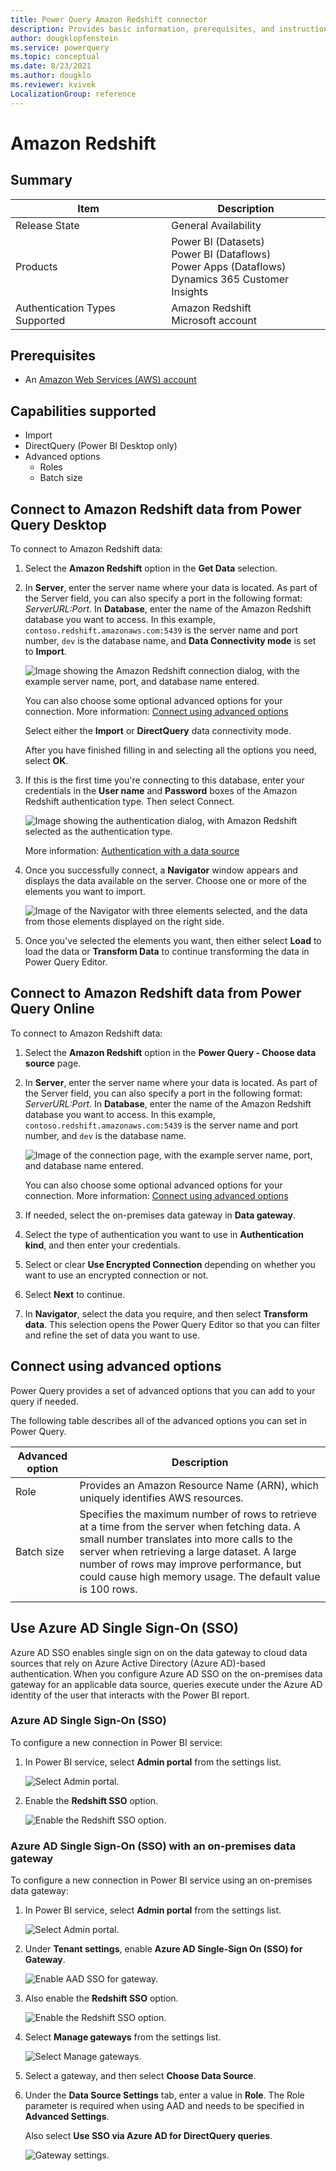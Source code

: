 ```yaml
---
title: Power Query Amazon Redshift connector
description: Provides basic information, prerequisites, and instructions on how to connect.
author: dougklopfenstein
ms.service: powerquery
ms.topic: conceptual
ms.date: 8/23/2021
ms.author: dougklo
ms.reviewer: kvivek
LocalizationGroup: reference
---
```


# Amazon Redshift

## Summary

| Item | Description |
| ---- | ----------- |
| Release State | General Availability |
| Products | Power BI (Datasets)<br/>Power BI (Dataflows)<br/>Power Apps (Dataflows)<br/>Dynamics 365 Customer Insights |
| Authentication Types Supported | Amazon Redshift<br />Microsoft account    |

## Prerequisites

* An [Amazon Web Services (AWS) account](https://aws.amazon.com/)

## Capabilities supported

* Import
* DirectQuery (Power BI Desktop only)
* Advanced options
  * Roles
  * Batch size

## Connect to Amazon Redshift data from Power Query Desktop

To connect to Amazon Redshift data:

1. Select the **Amazon Redshift** option in the **Get Data** selection.

2. In **Server**, enter the server name where your data is located. As part of the Server field, you can also specify a port in the following format: *ServerURL:Port*. In **Database**, enter the name of the Amazon Redshift database you want to access. In this example, `contoso.redshift.amazonaws.com:5439` is the server name and port number, `dev` is the database name, and **Data Connectivity mode** is set to **Import**.

   ![Image showing the Amazon Redshift connection dialog, with the example server name, port, and database name entered.](./media/amazon-redshift/sign-in.png)

    You can also choose some optional advanced options for your connection. More information: [Connect using advanced options](#connect-using-advanced-options)

    Select either the **Import** or **DirectQuery** data connectivity mode.

    After you have finished filling in and selecting all the options you need, select **OK**.

3. If this is the first time you're connecting to this database, enter your credentials in the **User name** and **Password** boxes of the Amazon Redshift authentication type. Then select Connect.

    ![Image showing the authentication dialog, with Amazon Redshift selected as the authentication type.](./media/amazon-redshift/authentication.png)

   More information: [Authentication with a data source](../connectorauthentication.md)

4. Once you successfully connect, a **Navigator** window appears and displays the data available on the server. Choose one or more of the elements you want to import.

   ![Image of the Navigator with three elements selected, and the data from those elements displayed on the right side.](./media/amazon-redshift/navigator.png)

5. Once you've selected the elements you want, then either select **Load** to load the data or **Transform Data** to continue transforming the data in Power Query Editor.

## Connect to Amazon Redshift data from Power Query Online

To connect to Amazon Redshift data:

1. Select the **Amazon Redshift** option in the **Power Query - Choose data source** page.

2. In **Server**, enter the server name where your data is located. As part of the Server field, you can also specify a port in the following format: *ServerURL:Port*. In **Database**, enter the name of the Amazon Redshift database you want to access. In this example, `contoso.redshift.amazonaws.com:5439` is the server name and port number, and `dev` is the database name.

   ![Image of the connection page, with the example server name, port, and database name entered.](./media/amazon-redshift/sign-in-online.png)

    You can also choose some optional advanced options for your connection. More information: [Connect using advanced options](#connect-using-advanced-options)

3. If needed, select the on-premises data gateway in **Data gateway**.

4. Select the type of authentication you want to use in **Authentication kind**, and then enter your credentials.

5. Select or clear **Use Encrypted Connection** depending on whether you want to use an encrypted connection or not.

6. Select **Next** to continue.

7. In **Navigator**, select the data you require, and then select **Transform data**. This selection opens the Power Query Editor so that you can filter and refine the set of data you want to use.

## Connect using advanced options

Power Query provides a set of advanced options that you can add to your query if needed.

The following table describes all of the advanced options you can set in Power Query.

| Advanced option | Description |
| --------------- | ----------- |
| Role | Provides an Amazon Resource Name (ARN), which uniquely identifies AWS resources. |
| Batch size | Specifies the maximum number of rows to retrieve at a time from the server when fetching data. A small number translates into more calls to the server when retrieving a large dataset. A large number of rows may improve performance, but could cause high memory usage. The default value is 100 rows. |
| | |

## Use Azure AD Single Sign-On (SSO)

Azure AD SSO enables single sign on on the data gateway to cloud data sources that rely on Azure Active Directory (Azure AD)-based authentication. When you configure Azure AD SSO on the on-premises data gateway for an applicable data source, queries execute under the Azure AD identity of the user that interacts with the Power BI report.

### Azure AD Single Sign-On (SSO)

To configure a new connection in Power BI service:

1. In Power BI service, select **Admin portal** from the settings list.

   ![Select Admin portal.](./media/amazon-redshift/admin-portal.png)

2. Enable the **Redshift SSO** option.

   ![Enable the Redshift SSO option.](./media/amazon-redshift/redshift-sso.png)

### Azure AD Single Sign-On (SSO) with an on-premises data gateway

To configure a new connection in Power BI service using an on-premises data gateway:

1. In Power BI service, select **Admin portal** from the settings list.

   ![Select Admin portal.](./media/amazon-redshift/admin-portal.png)

2. Under **Tenant settings**, enable **Azure AD Single-Sign On (SSO) for Gateway**.

   ![Enable AAD SSO for gateway.](./media/amazon-redshift/aad-sso-for-gateway.png)

3. Also enable the **Redshift SSO** option.

   ![Enable the Redshift SSO option.](./media/amazon-redshift/redshift-sso.png)

4. Select **Manage gateways** from the settings list.

   ![Select Manage gateways.](./media/amazon-redshift/manage-gateways.png)

5. Select a gateway, and then select **Choose Data Source**.

6. Under the **Data Source Settings** tab, enter a value in **Role**. The Role parameter is required when using AAD and needs to be specified in **Advanced Settings**.

   Also select **Use SSO via Azure AD for DirectQuery queries**.

   ![Gateway settings.](./media/amazon-redshift/gateway-settings.png)
